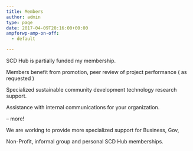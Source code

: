 ```yaml
---
title: Members
author: admin
type: page
date: 2017-04-09T20:16:00+00:00
ampforwp-amp-on-off:
  - default

---
```

SCD Hub is partially funded my membership.
  
Members benefit from promotion, peer review of project performance ( as requested )
  
Specialized sustainable community development technology research support.
  
Assistance with internal communications for your organization.
  
&#8211; more! 

We are working to provide more specialized support for Business, Gov,
  
Non-Profit, informal group and personal SCD Hub memberships.